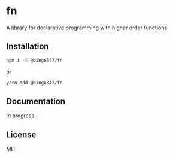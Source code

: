 # fn

A library for declarative programming with higher order functions

## Installation

```bash
npm i -S @bingo347/fn
```

or

```bash
yarn add @bingo347/fn
```

## Documentation

In progress...

## License

MIT
